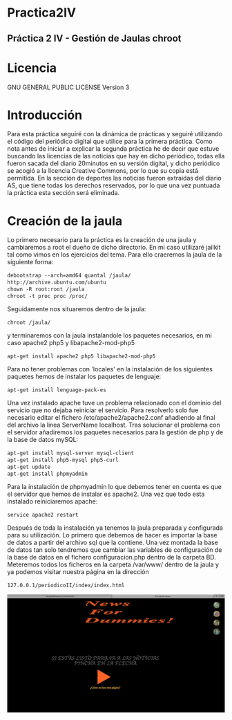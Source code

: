 Practica2IV
===========

## Práctica 2 IV - Gestión de Jaulas chroot

# Licencia

GNU GENERAL PUBLIC LICENSE Version 3

# Introducción

Para esta práctica seguiré con la dinámica de prácticas y seguiré utilizando el código del periódico digital que utilice para la primera práctica.
Como nota antes de iniciar a explicar la segunda práctica he de decir que estuve buscando las licencias de las noticias que hay en dicho periódico, todas ella fueron sacada del diario 20minutos en su versión digital, y dicho periódico se acogió a la licencia Creative Commons, por lo que su copia está permitida.
En la sección de deportes las noticias fueron extraidas del diario AS, que tiene todas los derechos reservados, por lo que una vez puntuada la práctica esta sección será eliminada.

# Creación de la jaula

Lo primero necesario para la práctica es la creación de una jaula y cambiaremos a root el dueño de dicho directorio.
En mi caso utilizaré jailkit tal como vimos en los ejercicios del tema. Para ello craeremos la jaula de la siguiente forma:

    debootstrap --arch=amd64 quantal /jaula/ http://archive.ubuntu.com/ubuntu
    chown -R root:root /jaula
    chroot -t proc proc /proc/
    
Seguidamente nos situaremos dentro de la jaula:

    chroot /jaula/
    
y terminaremos con la jaula instalandole los paquetes necesarios, en mi caso apache2 php5 y libapache2-mod-php5

    apt-get install apache2 php5 libapache2-mod-php5
    
Para no tener problemas con 'locales' en la instalación de los siguientes paquetes hemos de instalar los paquetes de lenguaje:

    apt-get install lenguage-pack-es

Una vez instalado apache tuve un problema relacionado con el dominio del servicio que no dejaba reiniciar el servicio. Para resolverlo solo fue necesario editar el fichero /etc/apache2/apache2.conf añadiendo al final del archivo la linea ServerName localhost.
Tras solucionar el problema con el servidor añadiremos los paquetes necesarios para la gestión de php y de la base de datos mySQL:

    apt-get install mysql-server mysql-client
    apt-get install php5-mysql php5-curl
    apt-get update
    apt-get install phpmyadmin
    
Para la instalación de phpmyadmin lo que debemos tener en cuenta es que el servidor que hemos de instalar es apache2.
Una vez que todo esta instalado reiniciaremos apache:

    service apache2 restart
    
Después de toda la instalación ya tenemos la jaula preparada y configurada para su utilización.
Lo primero que debemos de hacer es importar la base de datos a partir del archivo sql que la contiene. Una vez montada la base de datos tan solo tendremos que cambiar las variables de configuración de la base de datos en el fichero configuracion.php dentro de la carpeta BD.
Meteremos todos los ficheros en la carpeta /var/www/ dentro de la jaula y ya podemos visitar nuestra página en la dirección

    127.0.0.1/periodicoII/index/index.html
    
![](https://github.com/SergioMGamarra/Practica2IV/blob/master/PracticaFuncionando.png?raw=true)
    

